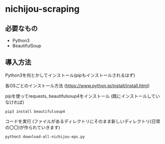 # nichijou-scraping

## 必要なもの
- Python3
- BeautifulSoup

## 導入方法
Python3を何とかしてインストール(pipもインストールされるはず)

各OSごとのインストール方法 (https://www.python.jp/install/install.html)

pipを使ってrequests, beautifulsoup4をインストール (既にインストールしていなければ)

`pip3 install beautifulsoup4`

コードを実行 (ファイルがあるディレクトリにそのまま新しいディレクトリ(日常の〇〇)が作られていきます)

`python3 download-all-nichijou-eps.py`
